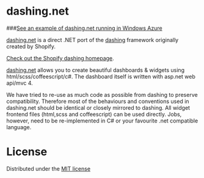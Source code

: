 dashing.net
===========

###[See an example of dashing.net running in Windows Azure](http://dashingdotnet.azurewebsites.net/)

[dashing.net](http://sbarski.github.com/dashing.net/) is a direct .NET port of the [dashing](http://shopify.github.com/dashing) framework originally created by Shopify.

[Check out the Shopify dashing homepage](http://shopify.github.com/dashing).

[dashing.net](http://sbarski.github.com/dashing.net/) allows you to create beautiful dashboards & widgets using html/scss/coffeescript/c#. The dashboard itself is written with asp.net web api/mvc 4. 

We have tried to re-use as much code as possible from dashing to preserve compatibility. Therefore most of the behaviours and conventions used in dashing.net should be identical or closely mirrored to dashing. All widget frontend files (html,scss and coffeescript) can be used directly. Jobs, however, need to be re-implemented in C# or your favourite .net compatible language.



# License
Distributed under the [MIT license](https://github.com/sbarski/dashing.net/blob/master/MIT-LICENSE)

